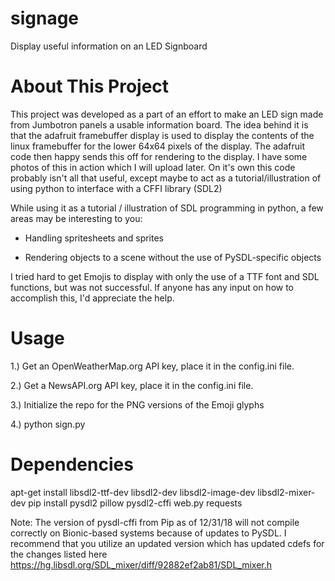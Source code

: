 # signage
Display useful information on an LED Signboard

About This Project
==================
This project was developed as a part of an effort to make an LED sign made from Jumbotron panels a usable information board.  The idea behind it is that the adafruit framebuffer display is used to display the contents of the linux framebuffer for the lower 64x64 pixels of the display.  The adafruit code then happy sends this off for rendering to the display.  I have some photos of this in action which I will upload later.  On it's own this code probably isn't all that useful, except maybe to act as a tutorial/illustration of using python to interface with a CFFI library (SDL2)

While using it as a tutorial / illustration of SDL programming in python, a few areas may be interesting to you:

- Handling spritesheets and sprites

- Rendering objects to a scene without the use of PySDL-specific objects

I tried hard to get Emojis to display with only the use of a TTF font and SDL functions, but was not successful.  If anyone has any input on how to accomplish this, I'd appreciate the help.

Usage
=====
1.) Get an OpenWeatherMap.org API key, place it in the config.ini file.

2.) Get a NewsAPI.org API key, place it in the config.ini file.

3.) Initialize the repo for the PNG versions of the Emoji glyphs

4.) python sign.py

Dependencies
============
apt-get install libsdl2-ttf-dev libsdl2-dev libsdl2-image-dev libsdl2-mixer-dev
pip install pysdl2 pillow pysdl2-cffi web.py requests

Note: The version of pysdl-cffi from Pip as of 12/31/18 will not compile correctly on Bionic-based systems because of updates to PySDL.  I recommend that you utilize an updated version which has updated cdefs for the changes listed here https://hg.libsdl.org/SDL_mixer/diff/92882ef2ab81/SDL_mixer.h

